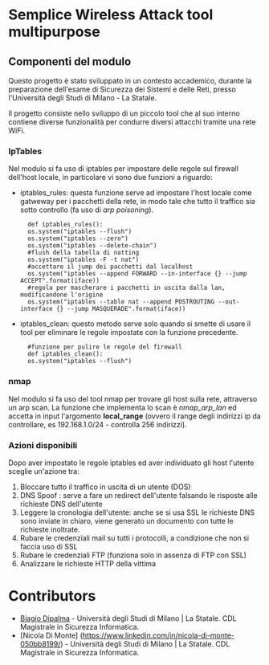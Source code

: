 # Semplice Wireless Attack tool multipurpose

## Componenti del modulo

Questo progetto è stato sviluppato in un contesto accademico, durante la preparazione dell'esame di Sicurezza dei Sistemi e delle Reti, presso l'Università degli Studi di Milano - La Statale.

Il progetto consiste nello sviluppo di un piccolo tool che al suo interno contiene diverse funzionalità per condurre diversi attacchi tramite una rete WiFi.

### IpTables
Nel modulo si fa uso di iptables per impostare delle regole sul firewall dell'host locale, in particolare vi sono due funzioni a riguardo:    
* iptables_rules: questa funzione serve ad impostare l'host locale come gatweway per i pacchetti della rete, in modo tale che tutto il traffico sia sotto controllo (fa uso di _arp poisoning_).

        def iptables_rules():
        os.system("iptables --flush")
        os.system("iptables --zero")
        os.system("iptables --delete-chain")
        #flush della tabella di natting
        os.system("iptables -F -t nat")
        #accettare il jump dei pacchetti dal localhost
        os.system("iptables --append FORWARD --in-interface {} --jump ACCEPT".format(iface))
        #regola per mascherare i pacchetti in uscita dalla lan, modificandone l'origine
        os.system("iptables --table nat --append POSTROUTING --out-interface {} --jump MASQUERADE".format(iface))
    
* iptables_clean: questo metodo serve solo quando si smette di usare il tool per eliminare le regole impostate con la funzione precedente.

        #funzione per pulire le regole del firewall 
        def iptables_clean():                      
        os.system("iptables --flush")	
   
### nmap

Nel modulo si fa uso del tool nmap per trovare gli host sulla rete, attraverso un arp scan. La funzione che implementa lo scan è _nmap_arp_lan_ ed accetta in input l'argomento **local_range** (ovvero il range degli indirizzi ip da controllare, es 192.168.1.0/24 - controlla 256 indirizzi).

### Azioni disponibili

Dopo aver impostato le regole iptables ed aver individuato gli host l'utente sceglie un'azione tra:
1. Bloccare tutto il traffico in uscita di un utente (DOS)
2. DNS Spoof : serve a fare un redirect dell'utente falsando le risposte alle richieste DNS dell'utente
3. Leggere la cronologia dell'utente: anche se si usa SSL le richieste DNS sono inviate in chiaro, viene generato un documento con tutte le richieste inoltrate.
4. Rubare le credenziali mail su tutti i protocolli, a condizione che non si faccia uso di SSL
5. Rubare le credenziali FTP (funziona solo in assenza di FTP con SSL)
6. Analizzare le richieste HTTP della vittima


# Contributors

* [Biagio Dipalma](https://www.linkedin.com/in/biagio-dipalma/) - Università degli Studi di Milano | La Statale. CDL Magistrale in Sicurezza Informatica.
* [Nicola Di Monte] (https://www.linkedin.com/in/nicola-di-monte-050bb8199/) - Università degli Studi di Milano | La Statale. CDL Magistrale in Sicurezza Informatica.

